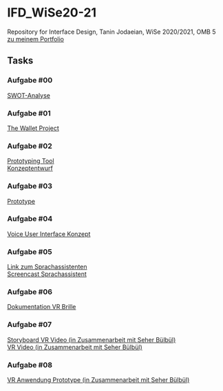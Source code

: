 # IFD_WiSe20-21
 Repository for Interface Design, Tanin Jodaeian, WiSe 2020/2021, OMB 5
<br>
<a href="https://github.com/taninjodaeian/IFD_WiSe20-21/blob/main/README.html">zu meinem Portfolio</a>

## Tasks

### Aufgabe #00
<a href="https://github.com/taninjodaeian/IFD_WiSe20-21/tree/main/Aufgabe%200">SWOT-Analyse</a>
<br>
### Aufgabe #01
<a href="https://github.com/taninjodaeian/IFD_WiSe20-21/tree/main/Aufgabe%201">The Wallet Project</a>
<br>
### Aufgabe #02
<a href="https://github.com/taninjodaeian/IFD_WiSe20-21/blob/main/Aufgabe%202.1/Prototyping%20Tool.pdf">Prototyping Tool</a>
<br>
<a href="https://github.com/taninjodaeian/IFD_WiSe20-21/blob/main/Aufgabe%202.2/Konzeptentwürfe.pdf">Konzeptentwurf</a>
<br>
### Aufgabe #03
<a href="https://ga0vac.axshare.com">Prototype</a>
<br>
### Aufgabe #04
<a href="https://github.com/taninjodaeian/IFD_WiSe20-21/blob/main/Aufgabe%20%2304.pdf">Voice User Interface Konzept</a>
<br>
### Aufgabe #05
<a href="https://taninjodaeian.github.io/IFD_WiSe20-21/Aufgabe%205/tanin-artyom.html">Link zum Sprachassistenten</a>
<br>
<a href="https://github.com/taninjodaeian/IFD_WiSe20-21/blob/main/Aufgabe%205/Screencast%20VUI.mov">Screencast Sprachassistent</a>
<br>
### Aufgabe #06
<a href="https://github.com/taninjodaeian/IFD_WiSe20-21/blob/main/Dokumentation%20VR%20Brille.pdf">Dokumentation VR Brille</a>
<br>
### Aufgabe #07
<a href="https://github.com/taninjodaeian/IFD_WiSe20-21/blob/main/Aufgabe%207/Storyboard%20VR%20Video.pdf">Storyboard VR Video (in Zusammenarbeit mit Seher Bülbül)</a>
<br>
<a href="https://drive.google.com/file/d/1r8jteZ30u856oUxeWdGfY3TimOluZWQN/view?usp=sharing">VR Video (in Zusammenarbeit mit Seher Bülbül)</a>
<br>
### Aufgabe #08
<a href="https://github.com/taninjodaeian/IFD_WiSe20-21/blob/main/Aufgabe%20VR%20Anwendung/AufgabeVRAnwendung.md">VR Anwendung Prototype (in Zusammenarbeit mit Seher Bülbül)</a>
<br>
